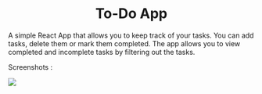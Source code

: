 <center><h1> To-Do App </h1></center>

A simple React App that allows you to keep track of your tasks. You can add tasks, delete 
them or mark them completed. The app allows you to view completed and incomplete tasks by 
filtering out the tasks. 

Screenshots :


<img src="./screenshots/Image-1">
